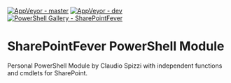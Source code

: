 [![AppVeyor - master](https://ci.appveyor.com/api/projects/status/c5obh63j8rh6yaml/branch/master?svg=true)](https://ci.appveyor.com/project/claudiospizzi/spizzi-sharepoint/branch/master) [![AppVeyor - dev](https://ci.appveyor.com/api/projects/status/c5obh63j8rh6yaml/branch/dev?svg=true)](https://ci.appveyor.com/project/claudiospizzi/spizzi-sharepoint/branch/dev) [![PowerShell Gallery - SharePointFever](https://img.shields.io/badge/PowerShell%20Gallery-SharePointFever-0072C6.svg)](https://www.powershellgallery.com/packages/SharePointFever)

# SharePointFever PowerShell Module
Personal PowerShell Module by Claudio Spizzi with independent functions and cmdlets for SharePoint.
